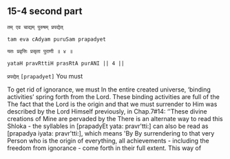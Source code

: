 ## 15-4 second part


```shloka-sa
तम् एव चाद्यम् पुरुषम् प्रपद्येत्
```
```shloka-sa-hk
tam eva cAdyam puruSam prapadyet
```
```shloka-sa
यतः प्रवृत्तिः प्रसृता पुराणी ॥ ४ ॥
```
```shloka-sa-hk
yataH pravRttiH prasRtA purANI || 4 ||
```

`प्रपद्येत्` `[prapadyet]` You must



To get rid of ignorance, we must 
In the entire created universe, ‘binding activities’ spring forth from the Lord. These binding activities are full of the 
The fact that the Lord is the origin and that we must surrender to Him was described by the Lord Himself previously, in Chap.7#14: ‘'These divine creations of Mine are pervaded by the 
There is an alternate way to read this Shloka - the syllables in [prapadyEt yata: pravr'tti:] can also be read as [prapadya iyata: pravr'tti:], which means 'By 
By surrendering to that very Person who is the origin of everything, all achievements - including the freedom from ignorance - come forth in their full extent. This way of 

